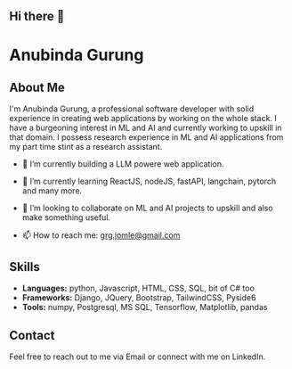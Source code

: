## Hi there 👋

<!--
**Anugrg/Anugrg** is a ✨ _special_ ✨ repository because its `README.md` (this file) appears on your GitHub profile.

Here are some ideas to get you started:

- 🔭 I’m currently working on ...
- 🌱 I’m currently learning ...
- 👯 I’m looking to collaborate on ...
- 🤔 I’m looking for help with ...
- 💬 Ask me about ...
- 📫 How to reach me: ...
- 😄 Pronouns: ...
- ⚡ Fun fact: ...
-->
# Anubinda Gurung

## About Me
I'm Anubinda Gurung, a professional software developer with solid experience in creating web applications by working on the whole stack. I have a burgeoning interest in ML and AI and currently working to upskill in that domain. I possess research experience in ML and AI applications from my part time stint as a research assistant.

- 🔭 I’m currently building a LLM powere web application. 
- 🌱 I’m currently learning ReactJS, nodeJS, fastAPI, langchain, pytorch and many more.
- 👯 I’m looking to collaborate on ML and AI projects to upskill and also make something useful.

- 📫 How to reach me: grg.jomle@gmail.com


## Skills
- **Languages:** python, Javascript, HTML, CSS, SQL, bit of C# too
- **Frameworks:** Django, JQuery, Bootstrap, TailwindCSS, Pyside6
- **Tools:** numpy, Postgresql, MS SQL, Tensorflow, Matplotlib, pandas
## Contact
Feel free to reach out to me via Email or connect with me on LinkedIn.



